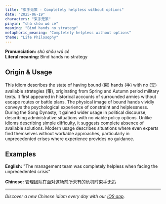 ```yaml
---
title: "束手无策 - Completely helpless without options"
date: "2025-06-19"
characters: "束手无策"
pinyin: "shù shǒu wú cè"
meaning: "Bind hands no strategy"
metaphoric_meaning: "Completely helpless without options"
theme: "Life Philosophy"
---
```


**Pronunciation:** *shù shǒu wú cè*  
**Literal meaning:** Bind hands no strategy

## Origin & Usage

This idiom describes the state of having bound (束) hands (手) with no (无) available strategies (策), originating from Spring and Autumn period military texts. It first appeared in historical accounts of surrounded armies without escape routes or battle plans. The physical image of bound hands vividly conveys the psychological experience of constraint and helplessness. During the Song Dynasty, it gained wider usage in political discourse, describing administrative situations with no viable policy options. Unlike idioms describing simple difficulty, it suggests complete absence of available solutions. Modern usage describes situations where even experts find themselves without workable approaches, particularly in unprecedented crises where experience provides no guidance.

## Examples

**English:** "The management team was completely helpless when facing the unprecedented crisis"

**Chinese:** 管理团队在面对这场前所未有的危机时束手无策

---

*Discover a new Chinese idiom every day with our [iOS app](https://apps.apple.com/us/app/daily-chinese-idioms/id6740611324).*
